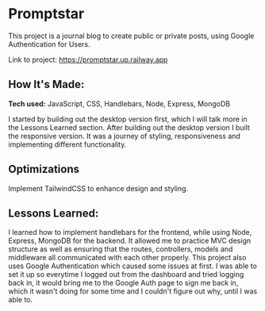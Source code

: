 # Promptstar
This project is a journal blog to create public or private posts, using Google Authentication for Users.

Link to project: https://promptstar.up.railway.app

## How It's Made:

**Tech used:** JavaScript, CSS, Handlebars, Node, Express, MongoDB

I started by building out the desktop version first, which I will talk more in the Lessons Learned section. After building out the desktop 
version I built the responsive version. It was a journey of styling, responsiveness and implementing different functionality.

## Optimizations

Implement TailwindCSS to enhance design and styling.

## Lessons Learned:

I learned how to implement handlebars for the frontend, while using Node, Express, MongoDB for the backend. It allowed me to practice MVC design structure as
well as ensuring that the routes, controllers, models and middleware all communicated with each other properly. This project also uses Google Authentication 
which caused some issues at first. I was able to set it up so everytime I logged out from the dashboard and tried logging back in, it would bring me to the
Google Auth page to sign me back in, which it wasn't doing for some time and I couldn't figure out why, until I was able to.
